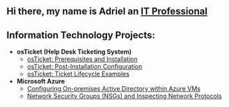 ## Hi there, my name is Adriel an <a href="https://www.linkedin.com/in/adriel-smith/">IT Professional</a></h1>

<h2> Information Technology Projects:</h2>

- <b>osTicket (Help Desk Ticketing System)</b>
  - [osTicket: Prerequisites and Installation](https://github.com/adcysm/osticket-prereqs)
  - [osTicket: Post-Installation Configuration](https://github.com/adcysm/post-install-config)
  - [osTicket: Ticket Lifecycle Examples](https://github.com/adcysm/ticket-lifecycle)
- <b>Microsoft Azure</b>
  - [Configuring On-premises Active Directory within Azure VMs](https://github.com/adcysm/configure-ad)
  - [Network Security Groups (NSGs) and Inspecting Network Protocols](https://github.com/adcysm/azure-network-protocols)
